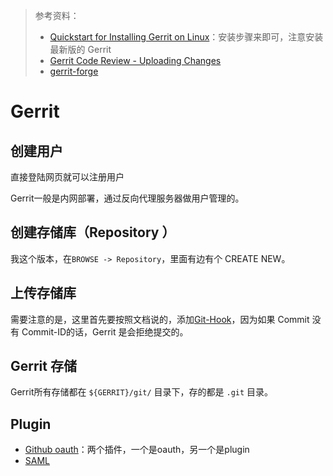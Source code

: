 > 参考资料：
>
> - [Quickstart for Installing Gerrit on Linux](https://gerrit-documentation.storage.googleapis.com/Documentation/3.6.2/linux-quickstart.html)：安装步骤来即可，注意安装最新版的 Gerrit
> - [Gerrit Code Review - Uploading Changes](https://gerrit-documentation.storage.googleapis.com/Documentation/3.6.2/user-upload.html#ssh)
> - [gerrit-forge](https://gerrit-ci.gerritforge.com/view/Plugins-stable-3.7/)

# Gerrit

## 创建用户

直接登陆网页就可以注册用户

Gerrit一般是内网部署，通过反向代理服务器做用户管理的。



## 创建存储库（Repository ）

我这个版本，在`BROWSE -> Repository`，里面有边有个 CREATE NEW。



## 上传存储库

需要注意的是，这里首先要按照文档说的，添加[Git-Hook](https://gerrit-documentation.storage.googleapis.com/Documentation/3.6.2/user-upload.html#ssh)，因为如果 Commit 没有 Commit-ID的话，Gerrit 是会拒绝提交的。



## Gerrit 存储

Gerrit所有存储都在 `${GERRIT}/git/` 目录下，存的都是 `.git` 目录。



## Plugin

- [Github oauth](https://gerrit-ci.gerritforge.com/view/Plugins-stable-3.7/job/plugin-github-mvn-stable-3.7/)：两个插件，一个是oauth，另一个是plugin
- [SAML](https://gerrit-ci.gerritforge.com/view/Plugins-stable-3.7/job/plugin-saml-bazel-master-stable-3.7/)
